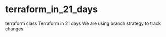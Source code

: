# terraform_in_21_days
terraform class
Terraform in 21 days
We are using branch strategy to track changes
